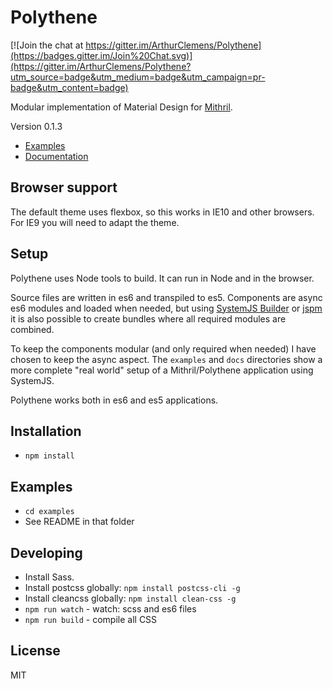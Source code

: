 # Polythene

[![Join the chat at https://gitter.im/ArthurClemens/Polythene](https://badges.gitter.im/Join%20Chat.svg)](https://gitter.im/ArthurClemens/Polythene?utm_source=badge&utm_medium=badge&utm_campaign=pr-badge&utm_content=badge)

Modular implementation of Material Design for [Mithril](http://lhorie.github.io/mithril). 

Version 0.1.3


* [Examples](http://arthurclemens.github.io/Polythene-Examples/index.html)
* [Documentation](http://polythene.js.org)


## Browser support

The default theme uses flexbox, so this works in IE10 and other browsers. For IE9 you will need to adapt the theme.


## Setup

Polythene uses Node tools to build. It can run in Node and in the browser.

Source files are written in es6 and transpiled to es5. Components are async es6 modules and loaded when needed, but using [SystemJS Builder](https://github.com/systemjs/builder) or [jspm](https://github.com/jspm/jspm-cli) it is also possible to create bundles where all required modules are combined.

To keep the components modular (and only required when needed) I have chosen to keep the async aspect. 
The `examples` and `docs` directories show a more complete "real world" setup of a Mithril/Polythene application using SystemJS.

Polythene works both in es6 and es5 applications.


## Installation

* `npm install`


## Examples

* `cd examples`
* See README in that folder


## Developing

* Install Sass.
* Install postcss globally: `npm install postcss-cli -g`
* Install cleancss globally: `npm install clean-css -g`
* `npm run watch` - watch: scss and es6 files
* `npm run build` - compile all CSS



## License

MIT

